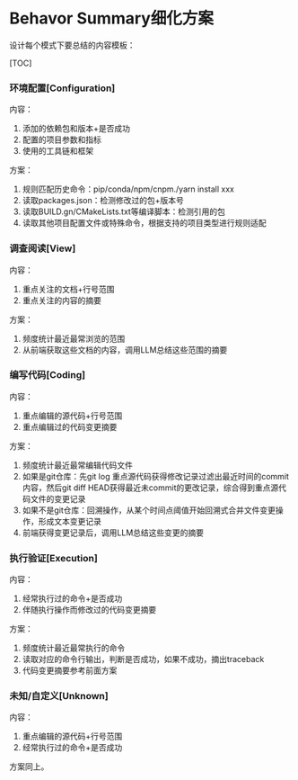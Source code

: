 # Behavor Summary细化方案

设计每个模式下要总结的内容模板：

[TOC]

### 环境配置[Configuration]

内容：

1. 添加的依赖包和版本+是否成功
2. 配置的项目参数和指标
3. 使用的工具链和框架

方案：

1. 规则匹配历史命令：pip/conda/npm/cnpm./yarn install xxx
2. 读取packages.json：检测修改过的包+版本号
3. 读取BUILD.gn/CMakeLists.txt等编译脚本：检测引用的包
4. 读取其他项目配置文件或特殊命令，根据支持的项目类型进行规则适配

### 调查阅读[View]

内容：

1. 重点关注的文档+行号范围
2. 重点关注的内容的摘要

方案：

1. 频度统计最近最常浏览的范围
2. 从前端获取这些文档的内容，调用LLM总结这些范围的摘要

### 编写代码[Coding]

内容：

1. 重点编辑的源代码+行号范围
2. 重点编辑过的代码变更摘要

方案：

1. 频度统计最近最常编辑代码文件
2. 如果是git仓库：先git log 重点源代码获得修改记录过滤出最近时间的commit内容，然后git diff HEAD获得最近未commit的更改记录，综合得到重点源代码文件的变更记录
3. 如果不是git仓库：回溯操作，从某个时间点阈值开始回溯式合并文件变更操作，形成文本变更记录
4. 前端获得变更记录后，调用LLM总结这些变更的摘要

### 执行验证[Execution]

内容：

1. 经常执行过的命令+是否成功
2. 伴随执行操作而修改过的代码变更摘要

方案：

1. 频度统计最近最常执行的命令
2. 读取对应的命令行输出，判断是否成功，如果不成功，摘出traceback
3. 代码变更摘要参考前面方案

### 未知/自定义[Unknown]

内容：

1. 重点编辑的源代码+行号范围
2. 经常执行过的命令+是否成功

方案同上。

